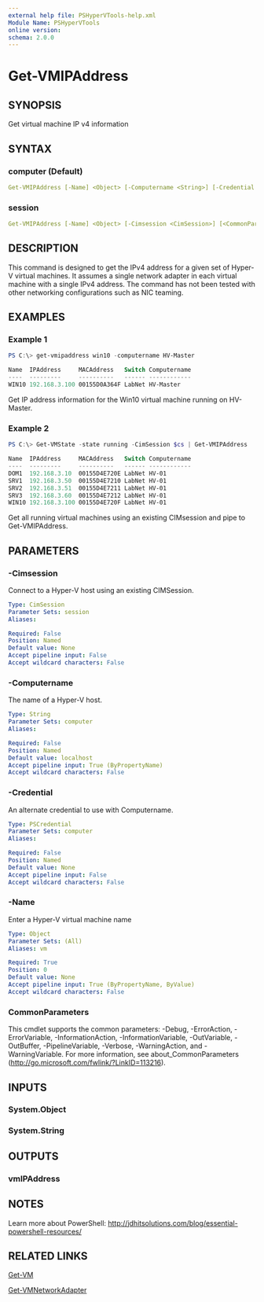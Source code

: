 ```yaml
---
external help file: PSHyperVTools-help.xml
Module Name: PSHyperVTools
online version:
schema: 2.0.0
---
```


# Get-VMIPAddress

## SYNOPSIS

Get virtual machine IP v4 information

## SYNTAX

### computer (Default)

```yaml
Get-VMIPAddress [-Name] <Object> [-Computername <String>] [-Credential <PSCredential>] [<CommonParameters>]
```

### session

```yaml
Get-VMIPAddress [-Name] <Object> [-Cimsession <CimSession>] [<CommonParameters>]
```

## DESCRIPTION

This command is designed to get the IPv4 address for a given set of Hyper-V virtual machines. It assumes a single network adapter in each virtual machine with a single IPv4 address. The command has not been tested with other networking configurations such as NIC teaming.

## EXAMPLES

### Example 1

```powershell
PS C:\> get-vmipaddress win10 -computername HV-Master

Name  IPAddress     MACAddress   Switch Computername
----  ---------     ----------   ------ ------------
WIN10 192.168.3.100 00155D0A364F LabNet HV-Master
```

Get IP address information for the Win10 virtual machine running on HV-Master.

### Example 2

```powershell
PS C:\> Get-VMState -state running -CimSession $cs | Get-VMIPAddress

Name  IPAddress     MACAddress   Switch Computername
----  ---------     ----------   ------ ------------
DOM1  192.168.3.10  00155D4E720E LabNet HV-01
SRV1  192.168.3.50  00155D4E7210 LabNet HV-01
SRV2  192.168.3.51  00155D4E7211 LabNet HV-01
SRV3  192.168.3.60  00155D4E7212 LabNet HV-01
WIN10 192.168.3.100 00155D4E720F LabNet HV-01
```

Get all running virtual machines using an existing CIMsession and pipe to Get-VMIPAddress.

## PARAMETERS

### -Cimsession

Connect to a Hyper-V host using an existing CIMSession.

```yaml
Type: CimSession
Parameter Sets: session
Aliases:

Required: False
Position: Named
Default value: None
Accept pipeline input: False
Accept wildcard characters: False
```

### -Computername

The name of a Hyper-V host.

```yaml
Type: String
Parameter Sets: computer
Aliases:

Required: False
Position: Named
Default value: localhost
Accept pipeline input: True (ByPropertyName)
Accept wildcard characters: False
```

### -Credential

An alternate credential to use with Computername.

```yaml
Type: PSCredential
Parameter Sets: computer
Aliases:

Required: False
Position: Named
Default value: None
Accept pipeline input: False
Accept wildcard characters: False
```

### -Name

Enter a Hyper-V virtual machine name

```yaml
Type: Object
Parameter Sets: (All)
Aliases: vm

Required: True
Position: 0
Default value: None
Accept pipeline input: True (ByPropertyName, ByValue)
Accept wildcard characters: False
```

### CommonParameters

This cmdlet supports the common parameters: -Debug, -ErrorAction, -ErrorVariable, -InformationAction, -InformationVariable, -OutVariable, -OutBuffer, -PipelineVariable, -Verbose, -WarningAction, and -WarningVariable.
For more information, see about_CommonParameters (http://go.microsoft.com/fwlink/?LinkID=113216).

## INPUTS

### System.Object

### System.String

## OUTPUTS

### vmIPAddress

## NOTES

Learn more about PowerShell:
http://jdhitsolutions.com/blog/essential-powershell-resources/

## RELATED LINKS

[Get-VM]()

[Get-VMNetworkAdapter]()
